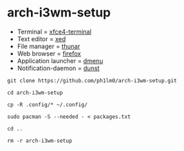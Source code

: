 # arch-i3wm-setup

* Terminal = [xfce4-terminal](https://docs.xfce.org/apps/terminal/start)
* Text editor = [xed](https://github.com/linuxmint/xed)
* File manager = [thunar](https://wiki.archlinux.org/title/Thunar)
* Web browser = [firefox](https://wiki.archlinux.org/title/Firefox)
* Application launcher = [dmenu](https://wiki.archlinux.org/title/Dmenu)
* Notification-daemon = [dunst](https://wiki.archlinux.org/title/Dunst)

`git clone https://github.com/ph1lm0/arch-i3wm-setup.git`

`cd arch-i3wm-setup`

`cp -R .config/* ~/.config/`

`sudo pacman -S --needed - < packages.txt`

`cd ..`

`rm -r arch-i3wm-setup`
